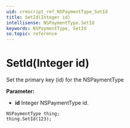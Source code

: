 ```yaml
---
uid: crmscript_ref_NSPaymentType_SetId
title: SetId(Integer id)
intellisense: NSPaymentType.SetId
keywords: NSPaymentType, SetId
so.topic: reference
---
```


# SetId(Integer id)

Set the primary key (id) for the NSPaymentType

**Parameter:** 
 - **id** Integer NSPaymentType id.

```crmscript
NSPaymentType thing;
thing.SetId(123);
```

